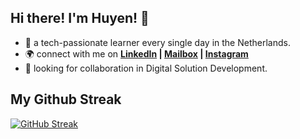 ## Hi there! I'm Huyen! 👋

- 🌱 a tech-passionate learner every single day in the Netherlands.
- 🌍 connect with me on **[LinkedIn](https://www.linkedin.com/in/huyenpln/) | [Mailbox](mailto:huyenpln315@gmail.com) | [Instagram](https://www.instagram.com/mi_di_lac/)**
- 🔎 looking for collaboration in Digital Solution Development.

## My Github Streak
[![GitHub Streak](https://streak-stats.demolab.com/?user=Huyen-P&theme=radical)](https://git.io/streak-stats) 

